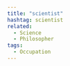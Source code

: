 ```yaml
---
title: "scientist"
hashtag: scientist
related:
  - Science
  - Philosopher
tags:
  - Occupation
---
```

